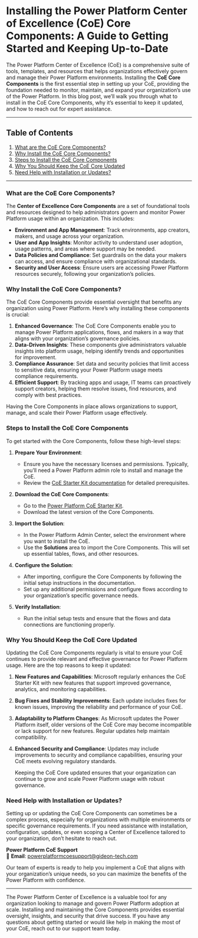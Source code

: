 # Installing the Power Platform Center of Excellence (CoE) Core Components: A Guide to Getting Started and Keeping Up-to-Date

The Power Platform Center of Excellence (CoE) is a comprehensive suite of tools, templates, and resources that helps organizations effectively govern and manage their Power Platform environments. Installing the **CoE Core Components** is the first essential step in setting up your CoE, providing the foundation needed to monitor, maintain, and expand your organization’s use of the Power Platform. In this blog post, we’ll walk you through what to install in the CoE Core Components, why it’s essential to keep it updated, and how to reach out for expert assistance.

---

## Table of Contents

1. [What are the CoE Core Components?](#what-are-the-coe-core-components)
2. [Why Install the CoE Core Components?](#why-install-the-coe-core-components)
3. [Steps to Install the CoE Core Components](#steps-to-install-the-coe-core-components)
4. [Why You Should Keep the CoE Core Updated](#why-you-should-keep-the-coe-core-updated)
5. [Need Help with Installation or Updates?](#need-help-with-installation-or-updates)

---

### What are the CoE Core Components?

The **Center of Excellence Core Components** are a set of foundational tools and resources designed to help administrators govern and monitor Power Platform usage within an organization. This includes:

- **Environment and App Management**: Track environments, app creators, makers, and usage across your organization.
- **User and App Insights**: Monitor activity to understand user adoption, usage patterns, and areas where support may be needed.
- **Data Policies and Compliance**: Set guardrails on the data your makers can access, and ensure compliance with organizational standards.
- **Security and User Access**: Ensure users are accessing Power Platform resources securely, following your organization’s policies.

### Why Install the CoE Core Components?

The CoE Core Components provide essential oversight that benefits any organization using Power Platform. Here’s why installing these components is crucial:

1. **Enhanced Governance**: The CoE Core Components enable you to manage Power Platform applications, flows, and makers in a way that aligns with your organization’s governance policies.
2. **Data-Driven Insights**: These components give administrators valuable insights into platform usage, helping identify trends and opportunities for improvement.
3. **Compliance Assurance**: Set data and security policies that limit access to sensitive data, ensuring your Power Platform usage meets compliance requirements.
4. **Efficient Support**: By tracking apps and usage, IT teams can proactively support creators, helping them resolve issues, find resources, and comply with best practices.
   
Having the Core Components in place allows organizations to support, manage, and scale their Power Platform usage effectively.

### Steps to Install the CoE Core Components

To get started with the Core Components, follow these high-level steps:

1. **Prepare Your Environment**:
   - Ensure you have the necessary licenses and permissions. Typically, you’ll need a Power Platform admin role to install and manage the CoE.
   - Review the [CoE Starter Kit documentation](https://docs.microsoft.com/power-platform/guidance/coe/starter-kit) for detailed prerequisites.

2. **Download the CoE Core Components**:
   - Go to the [Power Platform CoE Starter Kit](https://docs.microsoft.com/power-platform/guidance/coe/starter-kit).
   - Download the latest version of the Core Components.

3. **Import the Solution**:
   - In the Power Platform Admin Center, select the environment where you want to install the CoE.
   - Use the **Solutions** area to import the Core Components. This will set up essential tables, flows, and other resources.

4. **Configure the Solution**:
   - After importing, configure the Core Components by following the initial setup instructions in the documentation.
   - Set up any additional permissions and configure flows according to your organization’s specific governance needs.

5. **Verify Installation**:
   - Run the initial setup tests and ensure that the flows and data connections are functioning properly.

### Why You Should Keep the CoE Core Updated

Updating the CoE Core Components regularly is vital to ensure your CoE continues to provide relevant and effective governance for Power Platform usage. Here are the top reasons to keep it updated:

1. **New Features and Capabilities**: Microsoft regularly enhances the CoE Starter Kit with new features that support improved governance, analytics, and monitoring capabilities.
   
2. **Bug Fixes and Stability Improvements**: Each update includes fixes for known issues, improving the reliability and performance of your CoE.

3. **Adaptability to Platform Changes**: As Microsoft updates the Power Platform itself, older versions of the CoE Core may become incompatible or lack support for new features. Regular updates help maintain compatibility.

4. **Enhanced Security and Compliance**: Updates may include improvements to security and compliance capabilities, ensuring your CoE meets evolving regulatory standards.

   Keeping the CoE Core updated ensures that your organization can continue to grow and scale Power Platform usage with robust governance.

### Need Help with Installation or Updates?

Setting up or updating the CoE Core Components can sometimes be a complex process, especially for organizations with multiple environments or specific governance requirements. If you need assistance with installation, configuration, updates, or even scoping a Center of Excellence tailored to your organization, don’t hesitate to reach out.

**Power Platform CoE Support**  
📧 **Email**: [powerplatformcoesupport@gideon-tech.com](mailto:powerplatformcoesupport@gideon-tech.com)  

Our team of experts is ready to help you implement a CoE that aligns with your organization’s unique needs, so you can maximize the benefits of the Power Platform with confidence.

--- 

The Power Platform Center of Excellence is a valuable tool for any organization looking to manage and govern Power Platform adoption at scale. Installing and maintaining the Core Components provides essential oversight, insights, and security that drive success. If you have any questions about getting started or would like help in making the most of your CoE, reach out to our support team today.
